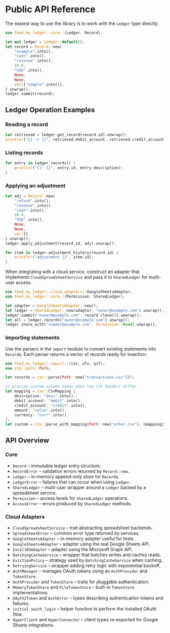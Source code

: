 # Public API Reference

The easiest way to use the library is to work with the `Ledger` type directly:

```rust
use feed_my_ledger::core::{Ledger, Record};

let mut ledger = Ledger::default();
let record = Record::new(
    "example".into(),
    "cash".into(),
    "revenue".into(),
    10.0,
    "USD".into(),
    None,
    None,
    vec!["sample".into()],
).unwrap();
ledger.commit(record);
```

## Ledger Operation Examples

### Reading a record

```rust
let retrieved = ledger.get_record(record.id).unwrap();
println!("{} -> {}", retrieved.debit_account, retrieved.credit_account);
```

### Listing records

```rust
for entry in ledger.records() {
    println!("{}: {}", entry.id, entry.description);
}
```

### Applying an adjustment

```rust
let adj = Record::new(
    "refund".into(),
    "revenue".into(),
    "cash".into(),
    10.0,
    "USD".into(),
    None,
    None,
    vec![],
).unwrap();
ledger.apply_adjustment(record.id, adj).unwrap();

for item in ledger.adjustment_history(record.id) {
    println!("adjustment {}", item.id);
}
```

When integrating with a cloud service, construct an adapter that implements
`CloudSpreadsheetService` and pass it to `SharedLedger` for multi-user access.

```rust
use feed_my_ledger::cloud_adapters::GoogleSheetsAdapter;
use feed_my_ledger::core::{Permission, SharedLedger};

let adapter = GoogleSheetsAdapter::new();
let ledger = SharedLedger::new(adapter, "owner@example.com").unwrap();
ledger.commit("owner@example.com", record.clone()).unwrap();
let all = ledger.records("owner@example.com").unwrap();
ledger.share_with("reader@example.com", Permission::Read).unwrap();
```

### Importing statements

Use the parsers in the `import` module to convert existing statements into `Record`s.
Each parser returns a vector of records ready for insertion:

```rust
use feed_my_ledger::import::{csv, ofx, qif};
use std::path::Path;

let records = csv::parse(Path::new("transactions.csv"))?;

// provide custom column names when the CSV headers differ
let mapping = csv::CsvMapping {
    description: "desc".into(),
    debit_account: "debit".into(),
    credit_account: "credit".into(),
    amount: "value".into(),
    currency: "curr".into(),
};
let custom = csv::parse_with_mapping(Path::new("other.csv"), &mapping)?;
```

## API Overview

### Core

- `Record` – immutable ledger entry structure.
- `RecordError` – validation errors returned by `Record::new`.
- `Ledger` – in-memory append-only store for `Record`s.
- `LedgerError` – failures that can occur when using `Ledger`.
- `SharedLedger` – multi-user wrapper around a `Ledger` backed by a spreadsheet service.
- `Permission` – access levels for `SharedLedger` operations.
- `AccessError` – errors produced by `SharedLedger` methods.

### Cloud Adapters

- `CloudSpreadsheetService` – trait abstracting spreadsheet backends.
- `SpreadsheetError` – common error type returned by services.
- `GoogleSheetsAdapter` – in-memory adapter useful for tests.
- `GoogleSheets4Adapter` – adapter using the real Google Sheets API.
- `Excel365Adapter` – adapter using the Microsoft Graph API.
- `BatchingCacheService` – wrapper that batches writes and caches reads.
- `EvictionPolicy` – strategy used by `BatchingCacheService` when caching.
- `RetryingService` – wrapper adding retry logic with exponential backoff.
- `AuthManager` – manages OAuth tokens using an `AuthProvider` and `TokenStore`.
- `AuthProvider` and `TokenStore` – traits for pluggable authentication.
- `MemoryTokenStore` and `FileTokenStore` – built-in `TokenStore` implementations.
- `OAuth2Token` and `AuthError` – types describing authentication tokens and failures.
- `initial_oauth_login` – helper function to perform the installed OAuth flow.
- `HyperClient` and `HyperConnector` – client types re-exported for Google Sheets integrations.
